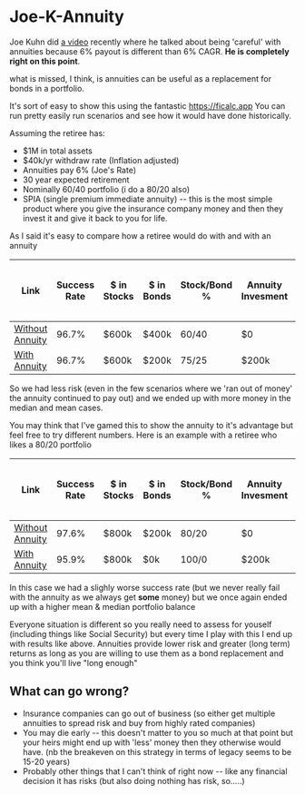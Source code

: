 # Joe-K-Annuity

Joe Kuhn did [a video](https://www.youtube.com/watch?v=1bjMv3AQqnc&ab_channel=JoeKuhn) recently where he talked about being 'careful' with annuities because 6% payout is different than 6% CAGR.  **He is completely right on this point**.

what is missed, I think, is annuities can be useful as a replacement for bonds in a portfolio.

It's sort of easy to show this using the fantastic https://ficalc.app  You can run pretty easily run scenarios and see how it would have done historically.

Assuming the retiree has:
* $1M in total assets
* $40k/yr withdraw rate (Inflation adjusted)
* Annuities pay 6% (Joe's Rate)
* 30 year expected retirement
* Nominally 60/40 portfolio (i do a 80/20 also) 
* SPIA (single premium immediate annuity) -- this is the most simple product where you give the insurance company money and then they invest it and give it back to you for life.  

As I said it's easy to compare how a retiree would do with and with an annuity 

Link | Success Rate | $ in Stocks |  $ in Bonds | Stock/Bond % | Annuity Invesment | Annuity annual payout (no inflation adjustment) |  Median portfolio end value | Mean Portfolio End Value
-- | -- |---       |---       |--- | -- | -- |-- | --
[Without Annuity](https://ficalc.app?additionalIncome=%5B%5D&additionalWithdrawals=%5B%5D&annualWithdrawal=40000&bondsFees=0.05&bondsFinalRatio=15&bondsInitialRatio=40&cashFees=0&cashFinalRatio=5&cashGrowth=1.5&cashInitialRatio=0&changeAllocationsOverTime=false&equitiesFees=0.04&equitiesFinalRatio=80&equitiesInitialRatio=60&inflationAdjustedFirstYearWithdrawal=true&initialPortfolioValue=1000000&maxWithdrawalLimit=60000&maxWithdrawalLimitEnabled=false&minWithdrawalLimit=20000&minWithdrawalLimitEnabled=true&numberOfYears=30&portfolioRebalanceEquation=linear&rebalance=true&rebalanceFrequency=1&retirementStartingAge=60&withdrawalStrategyName=constantDollar) | 96.7% | $600k | $400k | 60/40 | $0 | $0 | $1,324,181 | $1,882,896| 
[With Annuity](https://ficalc.app?additionalIncome=%5B%7B%22name%22%3A%22Annuity%22%2C%22value%22%3A12000%2C%22inflationAdjusted%22%3Afalse%2C%22delayInflation%22%3Afalse%2C%22lastsForever%22%3Atrue%2C%22duration%22%3A1%2C%22startYearNumber%22%3A0%2C%22disabled%22%3Afalse%7D%5D&additionalWithdrawals=%5B%5D&annualWithdrawal=40000&bondsFees=0.05&bondsFinalRatio=15&bondsInitialRatio=25&cashFees=0&cashFinalRatio=5&cashGrowth=1.5&cashInitialRatio=0&changeAllocationsOverTime=false&equitiesFees=0.04&equitiesFinalRatio=80&equitiesInitialRatio=75&inflationAdjustedFirstYearWithdrawal=true&initialPortfolioValue=800000&maxWithdrawalLimit=60000&maxWithdrawalLimitEnabled=false&minWithdrawalLimit=20000&minWithdrawalLimitEnabled=true&numberOfYears=30&portfolioRebalanceEquation=linear&rebalance=true&rebalanceFrequency=1&retirementStartingAge=60&withdrawalStrategyName=constantDollar) | 96.7% | $600k | $200k | 75/25 | $200k | $12k | $1,775,329 | $2,086,130 |


So we had less risk (even in the few scenarios where we 'ran out of money' the annuity continued to pay out) and we ended up with more money in the median and mean cases.

You may think that I've gamed this to show the annuity to it's advantage but feel free to try different numbers.  Here is an example with a retiree who likes a 80/20 portfolio

Link | Success Rate | $ in Stocks |  $ in Bonds | Stock/Bond % | Annuity Invesment | Annuity annual payout (no inflation adjustment) |  Median portfolio end value | Mean Portfolio End Value
-- | -- |---       |---       |--- | -- | -- |-- | --
[Without Annuity](https://ficalc.app?additionalIncome=%5B%5D&additionalWithdrawals=%5B%5D&annualWithdrawal=40000&bondsFees=0.05&bondsFinalRatio=15&bondsInitialRatio=20&cashFees=0&cashFinalRatio=5&cashGrowth=1.5&cashInitialRatio=0&changeAllocationsOverTime=false&equitiesFees=0.04&equitiesFinalRatio=80&equitiesInitialRatio=80&inflationAdjustedFirstYearWithdrawal=true&initialPortfolioValue=1000000&maxWithdrawalLimit=60000&maxWithdrawalLimitEnabled=false&minWithdrawalLimit=20000&minWithdrawalLimitEnabled=true&numberOfYears=30&portfolioRebalanceEquation=linear&rebalance=true&rebalanceFrequency=1&retirementStartingAge=60&withdrawalStrategyName=constantDollar) | 97.6% | $800k | $200k | 80/20 | $0 | $0 | $2,232,897 | $2,601,041| 
[With Annuity](https://ficalc.app?additionalIncome=%5B%7B%22name%22%3A%22Annuity%22%2C%22value%22%3A12000%2C%22inflationAdjusted%22%3Afalse%2C%22delayInflation%22%3Afalse%2C%22lastsForever%22%3Atrue%2C%22duration%22%3A1%2C%22startYearNumber%22%3A0%2C%22disabled%22%3Afalse%7D%5D&additionalWithdrawals=%5B%5D&annualWithdrawal=40000&bondsFees=0.05&bondsFinalRatio=15&bondsInitialRatio=0&cashFees=0&cashFinalRatio=5&cashGrowth=1.5&cashInitialRatio=0&changeAllocationsOverTime=false&equitiesFees=0.04&equitiesFinalRatio=80&equitiesInitialRatio=100&inflationAdjustedFirstYearWithdrawal=true&initialPortfolioValue=800000&maxWithdrawalLimit=60000&maxWithdrawalLimitEnabled=false&minWithdrawalLimit=20000&minWithdrawalLimitEnabled=true&numberOfYears=30&portfolioRebalanceEquation=linear&rebalance=true&rebalanceFrequency=1&retirementStartingAge=60&withdrawalStrategyName=constantDollar) | 95.9% | $800k | $0k | 100/0 | $200k | $12k | $2,620,290 | $2,932,394 |

In this case we had a slighly worse success rate (but we never really fail with the annuity as we always get **some** money) but we once again ended up with a higher mean & median portfolio balance

Everyone situation is different so you really need to assess for youself (including things like Social Security) but every time I play with this I end up with results like above.  Annuities provide lower risk and greater (long term) returns as long as you are willing to use them as a bond replacement and you think you'll live "long enough"

## What can go wrong?

* Insurance companies can go out of business (so either get multiple annuities to spread risk and buy from highly rated companies)
* You may die early -- this doesn't matter to you so much at that point but your heirs might end up with 'less' money then they otherwise would have. (nb the breakeven on this strategy in terms of legacy seems to be 15-20 years)
* Probably other things that I can't think of right now -- like any financial decision it has risks (but also doing nothing has risk, so.....)

